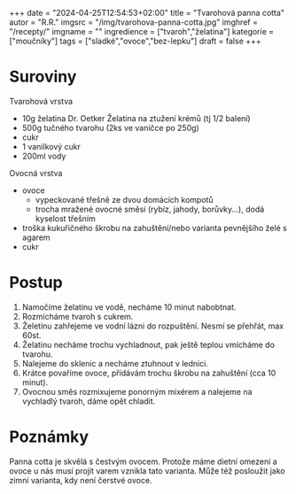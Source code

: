 
+++
date = "2024-04-25T12:54:53+02:00"
title = "Tvarohová panna cotta"
autor = "R.R."
imgsrc = "/img/tvarohova-panna-cotta.jpg"
imghref = "/recepty/"
imgname = ""
ingredience = ["tvaroh","želatina"]
kategorie = ["moučníky"]
tags = ["sladké","ovoce","bez-lepku"]
draft = false
+++


# Suroviny
Tvarohová vrstva
- 10g želatina  Dr. Oetker Želatina na ztužení krémů  (tj 1/2 balení)
- 500g tučného tvarohu (2ks ve vaničce po 250g)
- cukr
- 1 vanilkový cukr
- 200ml vody

Ovocná vrstva
- ovoce
    - vypeckované třešně ze dvou domácích kompotů
    - trocha mražené ovocné směsi (rybíz, jahody, borůvky...), dodá kyselost třešním
- troška kukuřičného škrobu na zahuštění/nebo varianta pevnějšího želé s agarem
- cukr


# Postup
1. Namočíme želatinu ve vodě, necháme 10 minut nabobtnat.
2. Rozmícháme tvaroh s cukrem.
3. Želetinu zahřejeme ve vodní lázni do rozpuštění. Nesmí se přehřát, max 60st.
4. Želatinu necháme trochu vychladnout, pak ještě teplou vmícháme do tvarohu. 
5. Nalejeme do sklenic a necháme ztuhnout v lednici.
6. Krátce povaříme ovoce, přídávám trochu škrobu na zahuštění (cca 10 minut).
7. Ovocnou směs rozmixujeme ponorným mixérem a nalejeme na vychladlý tvaroh, dáme opět chladit.


# Poznámky
Panna cotta je skvělá s čestvým ovocem. Protože máme dietní omezení a ovoce u nás musí projít varem vznikla tato varianta. 
Může též posloužit jako zimní varianta, kdy není čerstvé ovoce.

<!-- --> 